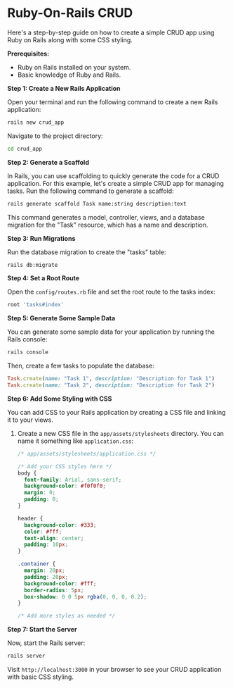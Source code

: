 # Ruby-On-Rails CRUD

Here's a step-by-step guide on how to create a simple CRUD app using Ruby on Rails along with some CSS styling.

**Prerequisites:**
- Ruby on Rails installed on your system.
- Basic knowledge of Ruby and Rails.

**Step 1: Create a New Rails Application**

Open your terminal and run the following command to create a new Rails application:

```bash
rails new crud_app
```

Navigate to the project directory:

```bash
cd crud_app
```

**Step 2: Generate a Scaffold**

In Rails, you can use scaffolding to quickly generate the code for a CRUD application. For this example, let's create a simple CRUD app for managing tasks. Run the following command to generate a scaffold:

```bash
rails generate scaffold Task name:string description:text
```

This command generates a model, controller, views, and a database migration for the "Task" resource, which has a name and description.

**Step 3: Run Migrations**

Run the database migration to create the "tasks" table:

```bash
rails db:migrate
```

**Step 4: Set a Root Route**

Open the `config/routes.rb` file and set the root route to the tasks index:

```ruby
root 'tasks#index'
```

**Step 5: Generate Some Sample Data**

You can generate some sample data for your application by running the Rails console:

```bash
rails console
```

Then, create a few tasks to populate the database:

```ruby
Task.create(name: "Task 1", description: "Description for Task 1")
Task.create(name: "Task 2", description: "Description for Task 2")
```

**Step 6: Add Some Styling with CSS**

You can add CSS to your Rails application by creating a CSS file and linking it to your views.

1. Create a new CSS file in the `app/assets/stylesheets` directory. You can name it something like `application.css`:

   ```css
   /* app/assets/stylesheets/application.css */

   /* Add your CSS styles here */
   body {
     font-family: Arial, sans-serif;
     background-color: #f0f0f0;
     margin: 0;
     padding: 0;
   }

   header {
     background-color: #333;
     color: #fff;
     text-align: center;
     padding: 10px;
   }

   .container {
     margin: 20px;
     padding: 20px;
     background-color: #fff;
     border-radius: 5px;
     box-shadow: 0 0 5px rgba(0, 0, 0, 0.2);
   }

   /* Add more styles as needed */
   ```

**Step 7: Start the Server**

Now, start the Rails server:

```bash
rails server
```

Visit `http://localhost:3000` in your browser to see your CRUD application with basic CSS styling.
